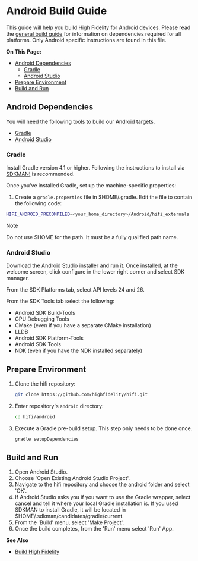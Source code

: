 # Android Build Guide

This guide will help you build High Fidelity for Android devices. Please read the [general build guide](../) for information on dependencies required for all platforms. Only Android specific instructions are found in this file.

**On This Page:**

+ [Android Dependencies](#android-dependencies)
    + [Gradle](#gradle)
    + [Android Studio](#android-studio)
+ [Prepare Environment](#prepare-environment)
+ [Build and Run](#build-and-run)

## Android Dependencies

You will need the following tools to build our Android targets.
* [Gradle](https://gradle.org/install)
* [Android Studio](https://developer.android.com/studio/index.html)

### Gradle

Install Gradle version 4.1 or higher. Following the instructions to install via [SDKMAN!](http://sdkman.io/install) is recommended.

Once you've installed Gradle, set up the machine-specific properties: 
1. Create a `gradle.properties` file in $HOME/.gradle. Edit the file to contain the following code:
```bash
HIFI_ANDROID_PRECOMPILED=<your_home_directory>/Android/hifi_externals
```

<div class="admonition note">
    <p class="admonition-title">Note</p>
    <p>Do not use $HOME for the path. It must be a fully qualified path name.</p>
</div>

### Android Studio

Download the Android Studio installer and run it. Once installed, at the welcome screen, click configure in the lower right corner and select SDK manager.

From the SDK Platforms tab, select API levels 24 and 26.

From the SDK Tools tab select the following:

* Android SDK Build-Tools
* GPU Debugging Tools
* CMake (even if you have a separate CMake installation)
* LLDB
* Android SDK Platform-Tools
* Android SDK Tools
* NDK (even if you have the NDK installed separately)

## Prepare Environment

1. Clone the hifi repository: 
    ```bash
    git clone https://github.com/highfidelity/hifi.git
    ```
2. Enter repository's `android` directory: 
    ```bash
    cd hifi/android
    ```
3. Execute a Gradle pre-build setup. This step only needs to be done once.
    ```bash
    gradle setupDependencies
    ```

## Build and Run
1. Open Android Studio.
2. Choose 'Open Existing Android Studio Project'.
3. Navigate to the hifi repository and choose the android folder and select 'OK'.
4. If Android Studio asks you if you want to use the Gradle wrapper, select cancel and tell it where your local Gradle installation is. If you used SDKMAN to install Gradle, it will be located in $HOME/.sdkman/candidates/gradle/current.
5. From the 'Build' menu, select 'Make Project'.
6. Once the build completes, from the 'Run' menu select 'Run' App.

**See Also**

+ [Build High Fidelity](../)